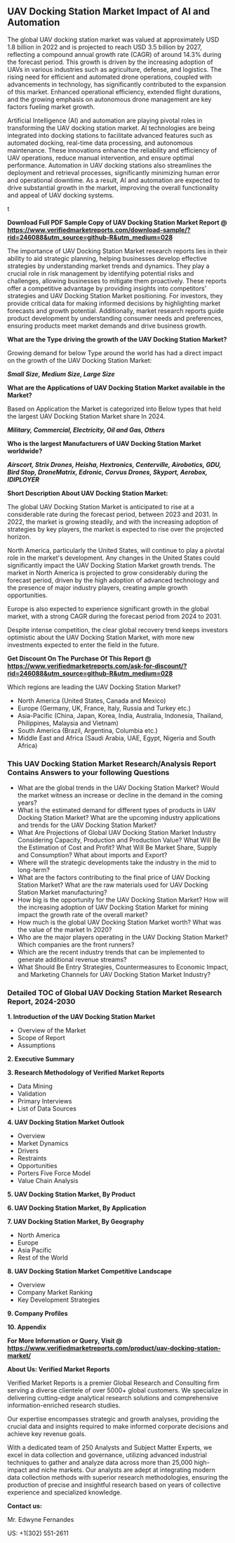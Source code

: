 <h2>UAV Docking Station Market Impact of AI and Automation</h2><p>The global UAV docking station market was valued at approximately USD 1.8 billion in 2022 and is projected to reach USD 3.5 billion by 2027, reflecting a compound annual growth rate (CAGR) of around 14.3% during the forecast period. This growth is driven by the increasing adoption of UAVs in various industries such as agriculture, defense, and logistics. The rising need for efficient and automated drone operations, coupled with advancements in technology, has significantly contributed to the expansion of this market. Enhanced operational efficiency, extended flight durations, and the growing emphasis on autonomous drone management are key factors fueling market growth.</p><p>Artificial Intelligence (AI) and automation are playing pivotal roles in transforming the UAV docking station market. AI technologies are being integrated into docking stations to facilitate advanced features such as automated docking, real-time data processing, and autonomous maintenance. These innovations enhance the reliability and efficiency of UAV operations, reduce manual intervention, and ensure optimal performance. Automation in UAV docking stations also streamlines the deployment and retrieval processes, significantly minimizing human error and operational downtime. As a result, AI and automation are expected to drive substantial growth in the market, improving the overall functionality and appeal of UAV docking systems.</p>t</p><p id="" class=""><strong>Download Full PDF Sample Copy of UAV Docking Station Market Report @ <a href="https://www.verifiedmarketreports.com/download-sample/?rid=246088&utm_source=github-R&utm_medium=028" target="_blank">https://www.verifiedmarketreports.com/download-sample/?rid=246088&utm_source=github-R&utm_medium=028</a></strong></p><p>The importance of&nbsp;UAV Docking Station Market research reports lies in their ability to aid strategic planning, helping businesses develop effective strategies by understanding market trends and dynamics. They play a crucial role in risk management by identifying potential risks and challenges, allowing businesses to mitigate them proactively. These reports offer a competitive advantage by providing insights into competitors' strategies and UAV Docking Station Market positioning. For investors, they provide critical data for making informed decisions by highlighting market forecasts and growth potential. Additionally, market research reports guide product development by understanding consumer needs and preferences, ensuring products meet market demands and drive business growth.</p><p><strong>What are the&nbsp;Type driving the growth of the UAV Docking Station Market?</strong></p><p id="" class="">Growing demand for below Type around the world has had a direct impact on the growth of the UAV Docking Station Market:</p><em><strong>Small Size, Medium Size, Large Size</strong></em></p><strong>What are the&nbsp;Applications&nbsp;of UAV Docking Station Market available in the Market?</strong></p><p id="" class="">Based on Application the Market is categorized into Below types that held the largest UAV Docking Station Market share In 2024.</p><em><strong>Military, Commercial, Electricity, Oil and Gas, Others</strong></em></p><strong>Who is the largest Manufacturers of UAV Docking Station Market worldwide?</strong></p><p><em><strong>Airscort, Strix Drones, Heisha, Hextronics, Centerville, Airobotics, GDU, Bird Stop, DroneMatrix, Edronic, Corvus Drones, Skyport, Aerobox, IDIPLOYER</strong></em></p><p id="" class=""><strong>Short Description About UAV Docking Station Market:</strong></p><p>The global UAV Docking Station Market is anticipated to rise at a considerable rate during the forecast period, between 2023 and 2031. In 2022, the market is growing steadily, and with the increasing adoption of strategies by key players, the market is expected to rise over the projected horizon.</p><p>North America, particularly the United States, will continue to play a pivotal role in the market's development. Any changes in the United States could significantly impact the UAV Docking Station Market growth trends. The market in North America is projected to grow considerably during the forecast period, driven by the high adoption of advanced technology and the presence of major industry players, creating ample growth opportunities.</p><p>Europe is also expected to experience significant growth in the global market, with a strong CAGR during the forecast period from 2024 to 2031.</p><p>Despite intense competition, the clear global recovery trend keeps investors optimistic about the UAV Docking Station Market, with more new investments expected to enter the field in the future.</p><p id="" class=""><strong>Get Discount On The Purchase Of This Report @ <a href="https://www.verifiedmarketreports.com/ask-for-discount/?rid=246088&utm_source=github-R&utm_medium=028" target="_blank">https://www.verifiedmarketreports.com/ask-for-discount/?rid=246088&utm_source=github-R&utm_medium=028</a></strong></p>Which regions are leading the UAV Docking Station Market?</p><ul><li>North America (United States, Canada and Mexico)</li><li>Europe (Germany, UK, France, Italy, Russia and Turkey etc.)</li><li>Asia-Pacific (China, Japan, Korea, India, Australia, Indonesia, Thailand, Philippines, Malaysia and Vietnam)</li><li>South America (Brazil, Argentina, Columbia etc.)</li><li>Middle East and Africa (Saudi Arabia, UAE, Egypt, Nigeria and South Africa)</li></ul><h3 id="" class="">This UAV Docking Station Market Research/Analysis Report Contains Answers to your following Questions</h3><ul><li>What are the global trends in the UAV Docking Station Market? Would the market witness an increase or decline in the demand in the coming years?</li><li>What is the estimated demand for different types of products in UAV Docking Station Market? What are the upcoming industry applications and trends for the UAV Docking Station Market?</li><li>What Are Projections of Global UAV Docking Station Market Industry Considering Capacity, Production and Production Value? What Will Be the Estimation of Cost and Profit? What Will Be Market Share, Supply and Consumption? What about imports and Export?</li><li>Where will the strategic developments take the industry in the mid to long-term?</li><li>What are the factors contributing to the final price of UAV Docking Station Market? What are the raw materials used for UAV Docking Station Market manufacturing?</li><li>How big is the opportunity for the UAV Docking Station Market? How will the increasing adoption of UAV Docking Station Market for mining impact the growth rate of the overall market?</li><li>How much is the global UAV Docking Station Market worth? What was the value of the market In 2020?</li><li>Who are the major players operating in the UAV Docking Station Market? Which companies are the front runners?</li><li>Which are the recent industry trends that can be implemented to generate additional revenue streams?</li><li>What Should Be Entry Strategies, Countermeasures to Economic Impact, and Marketing Channels for UAV Docking Station Market Industry?</li></ul><h3 id="" class="">Detailed TOC of Global UAV Docking Station Market Research Report, 2024-2030</h3><p id="" class=""><strong>1. Introduction of the UAV Docking Station Market</strong></p><ul><li>Overview of the Market</li><li>Scope of Report</li><li>Assumptions</li></ul><p id="" class=""><strong>2. Executive Summary</strong></p><p id="" class=""><strong>3. Research Methodology of Verified Market Reports</strong></p><ul><li>Data Mining</li><li>Validation</li><li>Primary Interviews</li><li>List of Data Sources</li></ul><p id="" class=""><strong>4. UAV Docking Station Market Outlook</strong></p><ul><li>Overview</li><li>Market Dynamics</li><li>Drivers</li><li>Restraints</li><li>Opportunities</li><li>Porters Five Force Model</li><li>Value Chain Analysis</li></ul><p id="" class=""><strong>5. UAV Docking Station Market, By Product</strong></p><p id="" class=""><strong>6. UAV Docking Station Market, By Application</strong></p><p id="" class=""><strong>7. UAV Docking Station Market, By Geography</strong></p><ul><li>North America</li><li>Europe</li><li>Asia Pacific</li><li>Rest of the World</li></ul><p id="" class=""><strong>8. UAV Docking Station Market Competitive Landscape</strong></p><ul><li>Overview</li><li>Company Market Ranking</li><li>Key Development Strategies</li></ul><p id="" class=""><strong>9. Company Profiles</strong></p><p id="" class=""><strong>10. Appendix</strong></p><p id="" class=""><strong>For More Information or Query, Visit @ <a href="https://www.verifiedmarketreports.com/product/uav-docking-station-market/" target="_blank">https://www.verifiedmarketreports.com/product/uav-docking-station-market/</a></strong></p><p id="" class=""><strong>About Us: Verified Market Reports</strong></p><p id="" class="">Verified Market Reports is a premier Global Research and Consulting firm serving a diverse clientele of over 5000+ global customers. We specialize in delivering cutting-edge analytical research solutions and comprehensive information-enriched research studies.</p><p id="" class="">Our expertise encompasses strategic and growth analyses, providing the crucial data and insights required to make informed corporate decisions and achieve key revenue goals.</p><p id="" class="">With a dedicated team of 250 Analysts and Subject Matter Experts, we excel in data collection and governance, utilizing advanced industrial techniques to gather and analyze data across more than 25,000 high-impact and niche markets. Our analysts are adept at integrating modern data collection methods with superior research methodologies, ensuring the production of precise and insightful research based on years of collective experience and specialized knowledge.</p><p id="" class=""><strong>Contact us:</strong></p><p id="" class="">Mr. Edwyne Fernandes</p><p id="" class="">US: +1(302) 551-2611</p>